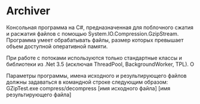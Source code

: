 # Archiver

Консольная программа на C#, предназначенная для поблочного сжатия и
расжатия файлов с помощью System.IO.Compression.GzipStream.
Программа умеет обрабатывать файлы, размер которых превышает
объем доступной оперативной памяти.

При работе с потоками используются только стандартные классы и
библиотеки из .Net 3.5 (исключая ThreadPool, BackgroundWorker, TPL). О

Параметры программы, имена исходного и результирующего файлов должны задаваться
в командной строке следующим образом:
GZipTest.exe compress/decompress [имя исходного файла] [имя результирующего файла]
